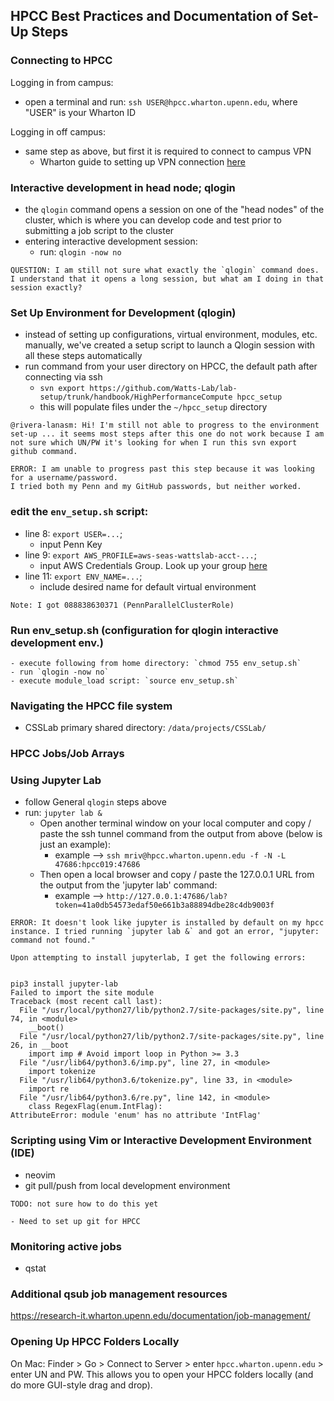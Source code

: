 
## HPCC Best Practices and Documentation of Set-Up Steps


### Connecting to HPCC

Logging in from campus:
- open a terminal and run: `ssh USER@hpcc.wharton.upenn.edu`, where "USER" is your Wharton ID

Logging in off campus:
- same step as above, but first it is required to connect to campus VPN
    - Wharton guide to setting up VPN connection [here](https://support.wharton.upenn.edu/help/wharton-vpn)


### Interactive development in head node; qlogin
- the `qlogin` command opens a session on one of the "head nodes" of the cluster, which is where you can develop code and test prior to submitting a job script to the cluster
- entering interactive development session:
    - run: `qlogin -now no`

```
QUESTION: I am still not sure what exactly the `qlogin` command does. 
I understand that it opens a long session, but what am I doing in that session exactly?
```

### Set Up Environment for Development (qlogin)
- instead of setting up configurations, virtual environment, modules, etc. manually, we've created a setup script to launch a Qlogin session with all these steps automatically
- run command from your user directory on HPCC, the default path after connecting via ssh
    - `svn export https://github.com/Watts-Lab/lab-setup/trunk/handbook/HighPerformanceCompute hpcc_setup`
    - this will populate files under the `~/hpcc_setup` directory 

```
@rivera-lanasm: Hi! I'm still not able to progress to the environment set-up ... it seems most steps after this one do not work because I am not sure which UN/PW it's looking for when I run this svn export github command.

ERROR: I am unable to progress past this step because it was looking for a username/password. 
I tried both my Penn and my GitHub passwords, but neither worked.
```


### edit the `env_setup.sh` script:
- line 8: `export USER=...`; 
    - input Penn Key
- line 9: `export AWS_PROFILE=aws-seas-wattslab-acct-...`; 
    - input AWS Credentials Group. Look up your group [here](https://docs.google.com/spreadsheets/d/16TD2y68H6PW07J2AQ0vw5Y9JUR69NbXG/edit#gid=2084621666)
- line 11: `export ENV_NAME=...`;
    - include desired name for default virtual environment

```
Note: I got 088838630371 (PennParallelClusterRole)
```

### Run env_setup.sh (configuration for qlogin interactive development env.)
    - execute following from home directory: `chmod 755 env_setup.sh`
    - run `qlogin -now no`
    - execute module_load script: `source env_setup.sh`

### Navigating the HPCC file system
- CSSLab primary shared directory: `/data/projects/CSSLab/`

### HPCC Jobs/Job Arrays

### Using Jupyter Lab
- follow General `qlogin` steps above 
- run: `jupyter lab &`
    - Open another terminal window on your local computer and copy / paste the ssh tunnel command from the output from above (below is just an example):
        - example --> `ssh mriv@hpcc.wharton.upenn.edu -f -N -L 47686:hpcc019:47686`
    - Then open a local browser and copy / paste the 127.0.0.1 URL from the output from the 'jupyter lab' command:
        - example --> `http://127.0.0.1:47686/lab?token=41a0db54573edaf50e661b3a88894dbe28c4db9003f`

```
ERROR: It doesn't look like jupyter is installed by default on my hpcc instance. I tried running `jupyter lab &` and got an error, "jupyter: command not found." 

Upon attempting to install jupyterlab, I get the following errors:


pip3 install jupyter-lab
Failed to import the site module
Traceback (most recent call last):
  File "/usr/local/python27/lib/python2.7/site-packages/site.py", line 74, in <module>
    __boot()
  File "/usr/local/python27/lib/python2.7/site-packages/site.py", line 26, in __boot
    import imp # Avoid import loop in Python >= 3.3
  File "/usr/lib64/python3.6/imp.py", line 27, in <module>
    import tokenize
  File "/usr/lib64/python3.6/tokenize.py", line 33, in <module>
    import re
  File "/usr/lib64/python3.6/re.py", line 142, in <module>
    class RegexFlag(enum.IntFlag):
AttributeError: module 'enum' has no attribute 'IntFlag'
```


### Scripting using Vim or Interactive Development Environment (IDE)
- neovim
- git pull/push from local development environment

```
TODO: not sure how to do this yet

- Need to set up git for HPCC
```

### Monitoring active jobs
- qstat

### Additional qsub job management resources
https://research-it.wharton.upenn.edu/documentation/job-management/

### Opening Up HPCC Folders Locally
On Mac: Finder > Go > Connect to Server > enter `hpcc.wharton.upenn.edu` > enter UN and PW. This allows you to open your HPCC folders locally (and do more GUI-style drag and drop).
